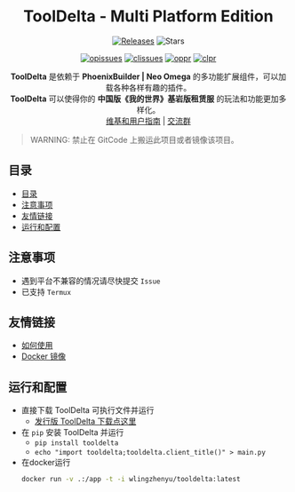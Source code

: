 <h1 align="center">ToolDelta - Multi Platform Edition</h1>
<p align="center">
  <a href="https://github.com/ToolDelta/ToolDelta/releases"><img src="https://img.shields.io/github/v/release/ToolDelta/ToolDelta?display_name=tag&sort=semver" alt="Releases"></a>
  <img src="https://img.shields.io/github/stars/ToolDelta/ToolDelta.svg?style=falt" alt="Stars">
</p>

<p align="center">
  <a href="https://github.com/ToolDelta/ToolDelta/issues"><img src="https://img.shields.io/github/issues/ToolDelta/ToolDelta.svg?style=flat" alt="opissues"></a>
  <a href="https://github.com/ToolDelta/ToolDelta/issues?q=is%3Aissue+is%3Aclosed"><img src="https://img.shields.io/github/issues-closed/ToolDelta/ToolDelta.svg?style=flat&color=success" alt="clissues"></a>
  <a href="https://github.com/ToolDelta/ToolDelta/pulls"><img src="https://img.shields.io/github/issues-pr/ToolDelta/ToolDelta.svg?style=falt" alt="oppr"></a>
  <a href="https://github.com/ToolDelta/ToolDelta/pulls?q=is%3Apr+is%3Aclosed"><img src="https://img.shields.io/github/issues-pr-closed/ToolDelta/ToolDelta.svg?style=flat&color=success" alt="clpr"></a>
</p>

<p align="center">
  <b>ToolDelta</b> 是依赖于 <b>PhoenixBuilder | Neo Omega</b> 的多功能扩展组件，可以加载各种各样有趣的插件。  
  <br/><b>ToolDelta</b> 可以使得你的 <b>中国版《我的世界》基岩版租赁服</b> 的玩法和功能更加多样化。  
  <br/><a href="https://tooldelta-wiki.tblstudio.cn/">维基和用户指南</a> | <a href="http://qm.qq.com/cgi-bin/qm/qr?_wv=1027&k=ywf-Y9Sb7G3McLAN7TveI-qh-g1FEtLB&authKey=C0ZLK09UWRzWv9dpReVnZljSnZ15crGpNpdT5O%2BX%2B%2BQvZ%2Bsm2BWfN8qqdJ5OMnTq&noverify=0&group_code=194838530">交流群</a>  
</p>

> WARNING: 禁止在 GitCode 上搬运此项目或者镜像该项目。

## 目录
- [目录](#目录)
- [注意事项](#注意事项)
- [友情链接](#友情链接)
- [运行和配置](#运行和配置)



## 注意事项
- 遇到平台不兼容的情况请尽快提交 `Issue`
- 已支持 `Termux`



## 友情链接
- [如何使用](https://tooldelta-wiki.tblstudio.cn/learn_use.html)
- [Docker 镜像](https://hub.docker.com/r/wlingzhenyu/tooldelta)



## 运行和配置
 - 直接下载 ToolDelta 可执行文件并运行
    - <a href="https://github.com/ToolDelta/ToolDelta/releases">发行版 ToolDelta 下载点这里</a>
 - 在 `pip` 安装 ToolDelta 并运行
    - `pip install tooldelta`
    - `echo "import tooldelta;tooldelta.client_title()" > main.py`
 - 在docker运行
    ```bash
    docker run -v .:/app -t -i wlingzhenyu/tooldelta:latest
    ```
